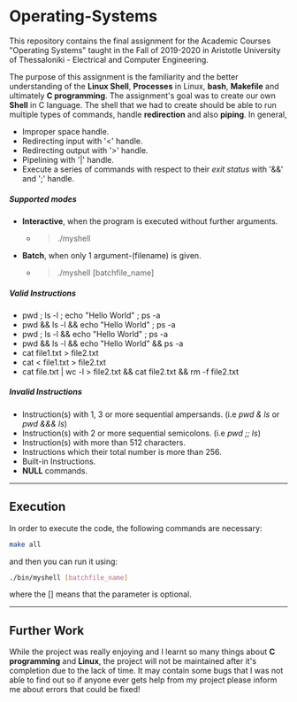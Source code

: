 # Operating-Systems
This repository contains the final assignment for the Academic Courses "Operating Systems" taught in the Fall of 2019-2020 in Aristotle University of Thessaloniki - Electrical and Computer Engineering. 

The purpose of this assignment is the familiarity and the better understanding of the **Linux Shell**, **Processes** in Linux, **bash**, **Makefile** and ultimately **C programming**. The assignment's goal was to create our own **Shell** in C language. The shell that we had to create should be able to run multiple types of commands, handle **redirection** and also **piping**.  In general,

* Improper space handle.
* Redirecting input with '<' handle.
* Redirecting output with '>' handle.
* Pipelining with '|' handle.
* Execute a series of commands with respect to their _exit status_ with '&&' and ';' handle.

##### Supported modes

* **Interactive**, when the program is executed without further arguments.

  * > ./myshell

* **Batch**, when only 1 argument-(filename) is given.

  * > ./myshell [batchfile_name]

##### Valid Instructions

* pwd ; ls -l ; echo "Hello World" ; ps -a
* pwd && ls -l && echo "Hello World" ; ps -a
* pwd ; ls -l && echo "Hello World" ; ps -a
* pwd && ls -l && echo "Hello World" && ps -a
* cat file1.txt > file2.txt
* cat < file1.txt > file2.txt
* cat file.txt | wc -l > file2.txt && cat file2.txt && rm -f file2.txt

##### Invalid Instructions

* Instruction(s) with 1, 3 or more sequential ampersands. (i.e _pwd & ls_ or _pwd &&& ls_)
* Instruction(s) with 2 or more sequential semicolons. (i.e _pwd ;; ls_)
* Instruction(s) with more than 512 characters.
* Instructions which their total number is more than 256.
* Built-in Instructions.
* **NULL** commands.

***

## Execution

In order to execute the code, the following commands are necessary:

```bash
make all
```

and then you can run it using:

```bash
./bin/myshell [batchfile_name]
```

where the [] means that the parameter is optional.

---

## Further Work

While the project was really enjoying and I learnt so many things about **C programming** and **Linux**, the project will not be maintained after it's completion due to the lack of time. It may contain some bugs that I was not able to find out so if anyone ever gets help from my project please inform me about errors that could be fixed!

